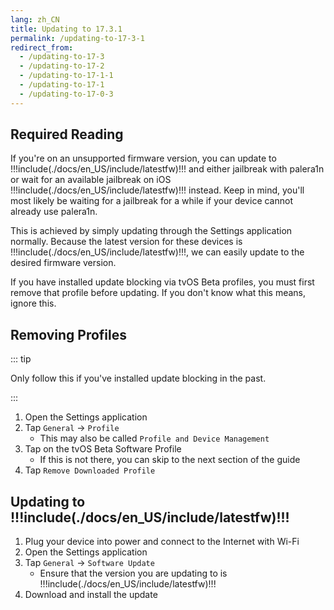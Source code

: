 ```yaml
---
lang: zh_CN
title: Updating to 17.3.1
permalink: /updating-to-17-3-1
redirect_from:
  - /updating-to-17-3
  - /updating-to-17-2
  - /updating-to-17-1-1
  - /updating-to-17-1
  - /updating-to-17-0-3
---
```


## Required Reading

If you're on an unsupported firmware version, you can update to !!!include(./docs/en_US/include/latestfw)!!! and either jailbreak with palera1n or wait for an available jailbreak on iOS !!!include(./docs/en_US/include/latestfw)!!! instead. Keep in mind, you'll most likely be waiting for a jailbreak for a while if your device cannot already use palera1n.

This is achieved by simply updating through the Settings application normally. Because the latest version for these devices is !!!include(./docs/en_US/include/latestfw)!!!, we can easily update to the desired firmware version.

If you have installed update blocking via tvOS Beta profiles, you must first remove that profile before updating. If you don't know what this means, ignore this.

## Removing Profiles

::: tip

Only follow this if you've installed update blocking in the past.

:::

1. Open the Settings application
2. Tap `General` -> `Profile`
   - This may also be called `Profile and Device Management`
3. Tap on the tvOS Beta Software Profile
   - If this is not there, you can skip to the next section of the guide
4. Tap `Remove Downloaded Profile`

## Updating to !!!include(./docs/en_US/include/latestfw)!!!

1. Plug your device into power and connect to the Internet with Wi-Fi
2. Open the Settings application
3. Tap `General` -> `Software Update`
   - Ensure that the version you are updating to is !!!include(./docs/en_US/include/latestfw)!!!
4. Download and install the update
